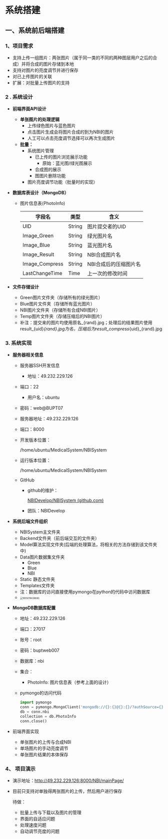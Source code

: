 # 系统搭建

## 一、系统前后端搭建

### 1、项目需求

- 支持上传一组图片：两张图片（属于同一类的不同的两种图层用户之后的合成）并将合成的图片存储到本地
- 支持对图片的亮度调节并进行保存
- 对已上传图片的关联
- 扩展：对批量上传图片的支持

### 2 . 系统设计

- **前端界面API设计**
  
  - **单张图片的处理逻辑**
    - 上传绿色图片与蓝色图片
    - 点击图片生成会将图片合成的到为NBI的图片
    - 人工可以点击亮度调节选择可以再次生成图片
  - **批量：**
    - 系统图片管理
      - 已上传的图片浏览展示功能
        - 原始：蓝光图/绿光图展示
      - 合成图的展示
      - 图图片删除功能
    - 图片亮度调节功能（批量时的实现）
  
- **数据库表设计（MongoDB）**

  - 图片信息表(PhotoInfo)

    | 字段名         | 类型    | 含义                 |
    | -------------- | ------- | --------------------|
    | UID            | String  | 图片提交者的UID      |
    | Image_Green    | String  | 绿光图片名           |
    | Image_Blue     | String  | 蓝光图片名           |
    | Image_Result   | String  | NBI合成图片名        |
    | Image_Compress | String  | NBI合成后的压缩图片名|
    | LastChangeTime | Time    | 上一次的修改时间     |

- **文件存储设计**

  - Green图片文件夹（存储所有的绿光图片）
  - Blue图片文件夹（存储所有蓝光图片）
  - NBI图片文件夹（存储所有合成NBI图片）
  - Temp图片文件夹（存储压缩后的NBI图片）
  - 补注：提交来的图片均使用原名_{rand}.jpg；处理后的结果图片使用result_{uid}_{rand}.jpg为名，压缩后为result_compress_{uid}_{rand}.jpg

### 3. 系统实现

- **服务器相关信息**
  
  - 服务器SSH开发信息
    
    - 地址：49.232.229.126
  - 端口：22
    - 用户名：ubuntu
  - 密码：web@BUPT07
    
  - 服务器地址：49.232.229.126
  
  - 端口：8000
  
  - 开发版本位置：
  
    /home/ubuntu/MedicalSystem/NBISystem
  
  - 运行版本位置：
  
    /home/ubuntu/MedicalSystem/NBISystem
  
  - GitHub
  
    - github的维护：
  
       [NBIDevelop/NBISystem (github.com)](https://github.com/NBIDevelop/NBISystem) 
  
    - 团队：NBIDevelop
  
    
  
- **系统后端文件组织**

  - NBISystem主文件夹
  - Backend文件夹（前后端交互的文件夹）
  - Model算法实现文件夹(后端的处理算法，将相关的方法存储到该文件夹中)
  - Data图片数据集文件夹
    - Green
    - Blue
    - NBI
  - Static 静态文件夹
  - Templates文件夹
  - 注：数据库的访问直接使用pymongo在python的代码中访问数据库
  - <img src="C:\Users\sendoh\AppData\Roaming\Typora\typora-user-images\1655019438690.png" alt="1655019438690" style="zoom: 50%;" />

- **MongoDB数据库配置**

  - 地址：49.232.229.126

  - 端口：27017

  - 账号：root

  - 密码：buptweb007

  - 数据库：nbi

  - 集合：

    - PhotoInfo: 图片信息表（参考上面的设计）

  - pymongo的访问代码

    ```python
    import pymongo
    conn = pymongo.MongoClient('mongodb://{}:{}@{}:{}/?authSource={}'.format("root", "buptweb007", "127.0.0.1", "27017", "admin"))
    db = conn.nbi
    collection = db.PhotoInfo 
    conn.close()
    ```

    

- 前端界面实现

  - 单张图片的上传与合成NBI
  - 单场图片的手动亮度调节
  - 单张图片结果的本体保存

### 4、 项目演示

- 演示地址：http://49.232.229.126:8000/NBI/mainPage/

- 目前只支持对单独得两张图片的上传，然后用户进行保存

  待做：

  - 批量上传与下载以及图片的管理
  - 界面的自适应问题
  - 处理速度问题
  - 自动调节亮度的问题

